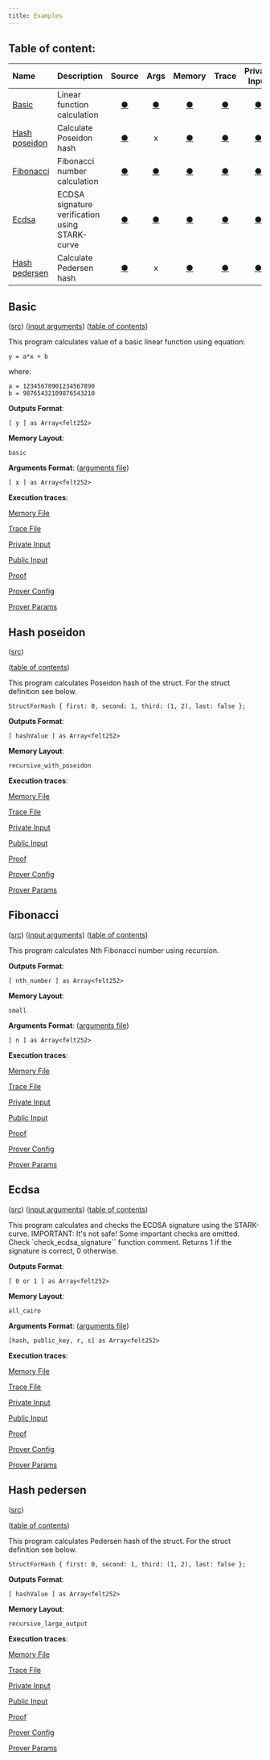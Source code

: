 ```yaml
---
title: Examples
---
```


## Table of content:

| Name | Description | Source   | Args  | Memory | Trace | Private Input | Public Input | Proof | Prover config | Prover Params |
| :--- | :---        | :---: | :---: | :---:  | :---: | :---:         | :---:        | :---: | :---:         | :---:         |
| [Basic](#basic) | Linear function calculation | [●](../../e2e_test/Cairo/basic.cairo) |  [●](../../e2e_test/Cairo/basic_args.json)  | [●](../../test_files/basic/memory.b) | [●](../../test_files/basic/trace.b) | [●](../../test_files/basic/private_input.json) | [●](../../test_files/basic/public_input.json) | [●](../../test_files/basic/proof.json) | [●](../../test_files/cpu_air_prover_config.json) | [●](../../test_files/cpu_air_params.json) |
| [Hash poseidon](#hash-poseidon) | Calculate Poseidon hash | [●](../../e2e_test/Cairo/hash_poseidon.cairo) |  x  | [●](../../test_files/hash_poseidon/memory.b) | [●](../../test_files/hash_poseidon/trace.b) | [●](../../test_files/hash_poseidon/private_input.json) | [●](../../test_files/hash_poseidon/public_input.json) | [●](../../test_files/hash_poseidon/proof.json) | [●](../../test_files/cpu_air_prover_config.json) | [●](../../test_files/hash_poseidon_cpu_air_params.json) |
| [Fibonacci](#fibonacci) | Fibonacci number calculation | [●](../../e2e_test/Cairo/fibonacci.cairo) |  [●](../../e2e_test/Cairo/fibonacci_args.json)  | [●](../../test_files/fibonacci/memory.b) | [●](../../test_files/fibonacci/trace.b) | [●](../../test_files/fibonacci/private_input.json) | [●](../../test_files/fibonacci/public_input.json) | [●](../../test_files/fibonacci/proof.json) | [●](../../test_files/cpu_air_prover_config.json) | [●](../../test_files/cpu_air_params.json) |
| [Ecdsa](#ecdsa) | ECDSA signature verification using STARK-curve | [●](../../e2e_test/Cairo/ecdsa.cairo) |  [●](../../e2e_test/Cairo/ecdsa_args.json)  | [●](../../test_files/ecdsa/memory.b) | [●](../../test_files/ecdsa/trace.b) | [●](../../test_files/ecdsa/private_input.json) | [●](../../test_files/ecdsa/public_input.json) | [●](../../test_files/ecdsa/proof.json) | [●](../../test_files/cpu_air_prover_config.json) | [●](../../test_files/ecdsa_cpu_air_params.json) |
| [Hash pedersen](#hash-pedersen) | Calculate Pedersen hash | [●](../../e2e_test/Cairo/hash_pedersen.cairo) |  x  | [●](../../test_files/hash_pedersen/memory.b) | [●](../../test_files/hash_pedersen/trace.b) | [●](../../test_files/hash_pedersen/private_input.json) | [●](../../test_files/hash_pedersen/public_input.json) | [●](../../test_files/hash_pedersen/proof.json) | [●](../../test_files/cpu_air_prover_config.json) | [●](../../test_files/hash_pedersen_cpu_air_params.json) |



## Basic 

([src](../../e2e_test/Cairo/basic.cairo))
([input arguments](../../e2e_test/Cairo/basic_args.json))
([table of contents](#table-of-content))

This program calculates value of a basic linear function using equation:

    y = a*x + b

where:

    a = 12345678901234567890
    b = 98765432109876543210


**Outputs Format**: 

    [ y ] as Array<felt252>

**Memory Layout**: 

    basic

**Arguments Format**: ([arguments file](../../e2e_test/Cairo/basic_args.json))

    [ x ] as Array<felt252>

**Execution traces**:

[Memory File](../../test_files/basic/memory.b)

[Trace File](../../test_files/basic/trace.b)

[Private Input](../../test_files/basic/private_input.json)

[Public Input](../../test_files/basic/public_input.json)

[Proof](../../test_files/basic/proof.json)

[Prover Config](../../test_files/cpu_air_prover_config.json)

[Prover Params](../../test_files/cpu_air_params.json)


## Hash poseidon 

([src](../../e2e_test/Cairo/hash_poseidon.cairo))

([table of contents](#table-of-content))

This program calculates Poseidon hash of the struct. For the struct definition see below.

    StructForHash { first: 0, second: 1, third: (1, 2), last: false };



**Outputs Format**: 

    [ hashValue ] as Array<felt252>

**Memory Layout**: 

    recursive_with_poseidon

**Execution traces**:

[Memory File](../../test_files/hash_poseidon/memory.b)

[Trace File](../../test_files/hash_poseidon/trace.b)

[Private Input](../../test_files/hash_poseidon/private_input.json)

[Public Input](../../test_files/hash_poseidon/public_input.json)

[Proof](../../test_files/hash_poseidon/proof.json)

[Prover Config](../../test_files/cpu_air_prover_config.json)

[Prover Params](../../test_files/hash_poseidon_cpu_air_params.json)


## Fibonacci 

([src](../../e2e_test/Cairo/fibonacci.cairo))
([input arguments](../../e2e_test/Cairo/fibonacci_args.json))
([table of contents](#table-of-content))

This program calculates Nth Fibonacci number using recursion.


**Outputs Format**: 

    [ nth_number ] as Array<felt252>

**Memory Layout**: 

    small

**Arguments Format**: ([arguments file](../../e2e_test/Cairo/fibonacci_args.json))

    [ n ] as Array<felt252>

**Execution traces**:

[Memory File](../../test_files/fibonacci/memory.b)

[Trace File](../../test_files/fibonacci/trace.b)

[Private Input](../../test_files/fibonacci/private_input.json)

[Public Input](../../test_files/fibonacci/public_input.json)

[Proof](../../test_files/fibonacci/proof.json)

[Prover Config](../../test_files/cpu_air_prover_config.json)

[Prover Params](../../test_files/cpu_air_params.json)


## Ecdsa 

([src](../../e2e_test/Cairo/ecdsa.cairo))
([input arguments](../../e2e_test/Cairo/ecdsa_args.json))
([table of contents](#table-of-content))

This program calculates and checks the ECDSA signature using the STARK-curve.
IMPORTANT: It's not safe! Some important checks are omitted. 
Check `check_ecdsa_signature`` function comment.
Returns 1 if the signature is correct, 0 otherwise.


**Outputs Format**: 

    [ 0 or 1 ] as Array<felt252>

**Memory Layout**: 

    all_cairo

**Arguments Format**: ([arguments file](../../e2e_test/Cairo/ecdsa_args.json))

    [hash, public_key, r, s] as Array<felt252>

**Execution traces**:

[Memory File](../../test_files/ecdsa/memory.b)

[Trace File](../../test_files/ecdsa/trace.b)

[Private Input](../../test_files/ecdsa/private_input.json)

[Public Input](../../test_files/ecdsa/public_input.json)

[Proof](../../test_files/ecdsa/proof.json)

[Prover Config](../../test_files/cpu_air_prover_config.json)

[Prover Params](../../test_files/ecdsa_cpu_air_params.json)


## Hash pedersen 

([src](../../e2e_test/Cairo/hash_pedersen.cairo))

([table of contents](#table-of-content))

This program calculates Pedersen hash of the struct. For the struct definition see below.

    StructForHash { first: 0, second: 1, third: (1, 2), last: false };



**Outputs Format**: 

    [ hashValue ] as Array<felt252>

**Memory Layout**: 

    recursive_large_output

**Execution traces**:

[Memory File](../../test_files/hash_pedersen/memory.b)

[Trace File](../../test_files/hash_pedersen/trace.b)

[Private Input](../../test_files/hash_pedersen/private_input.json)

[Public Input](../../test_files/hash_pedersen/public_input.json)

[Proof](../../test_files/hash_pedersen/proof.json)

[Prover Config](../../test_files/cpu_air_prover_config.json)

[Prover Params](../../test_files/hash_pedersen_cpu_air_params.json)





